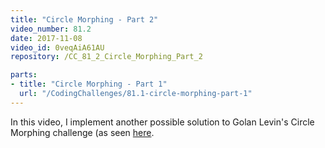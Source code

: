 ```yaml
---
title: "Circle Morphing - Part 2"
video_number: 81.2
date: 2017-11-08
video_id: 0veqAiA61AU
repository: /CC_81_2_Circle_Morphing_Part_2

parts:
- title: "Circle Morphing - Part 1"
  url: "/CodingChallenges/81.1-circle-morphing-part-1"
---
```


In this video, I implement another possible solution to Golan Levin's Circle Morphing challenge (as seen [here](https://youtu.be/mvgcNOX8JGQ).
